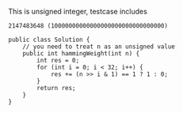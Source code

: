 This is unsigned integer, testcase includes  

    2147483648 (10000000000000000000000000000000)

```
public class Solution {
    // you need to treat n as an unsigned value
    public int hammingWeight(int n) {
        int res = 0;
        for (int i = 0; i < 32; i++) {
            res += (n >> i & 1) == 1 ? 1 : 0;
        }
        return res;
    }
}
```

